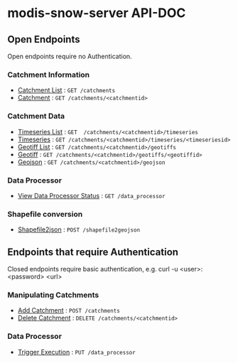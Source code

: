 ﻿
# modis-snow-server API-DOC

## Open Endpoints

Open endpoints require no Authentication.

### Catchment Information
* [Catchment List](doc/catlist.md) : `GET /catchments`
* [Catchment](doc/cat.md) : `GET /catchments/<catchmentid>`

### Catchment Data
* [Timeseries List](doc/tslist.md) : `GET  /catchments/<catchmentid>/timeseries`
* [Timeseries](doc/ts.md) : `GET /catchments/<catchmentid>/timeseries/<timeseriesid>`
* [Geotiff List](doc/gtiflist.md) : `GET /catchments/<catchmentid>/geotiffs`
* [Geotiff](doc/gtif.md) : `GET /catchments/<catchmentid>/geotiffs/<geotiffid>`
* [Geojson](doc/geojson.md) : `GET /catchments/<catchmentid>/geojson`

### Data Processor
* [View Data Processor Status](doc/dpstat.md) : `GET /data_processor`

### Shapefile conversion
* [Shapefile2json](doc/shp2json.md) : `POST /shapefile2geojson`


## Endpoints that require Authentication

Closed endpoints require basic authentication, e.g. curl -u \<user>:\<password> \<url>

### Manipulating Catchments

* [Add Catchment](doc/addcat.md) : `POST /catchments`
* [Delete Catchment](doc/delcat.md) : `DELETE /catchments/<catchmentid>`

### Data Processor

* [Trigger Execution](doc/dpexec.md) : `PUT /data_processor`
